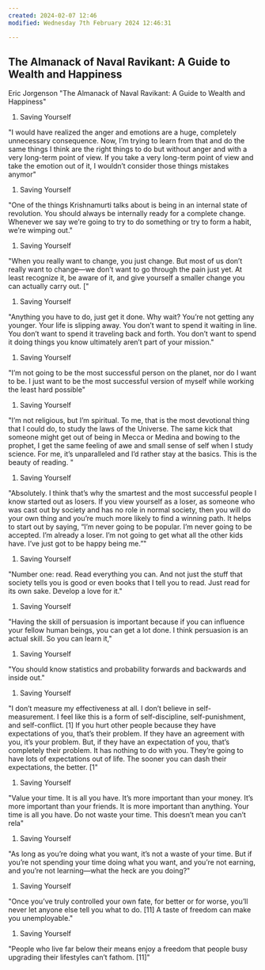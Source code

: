 ```yaml
---
created: 2024-02-07 12:46
modified: Wednesday 7th February 2024 12:46:31

---
```

## The Almanack of Naval Ravikant: A Guide to Wealth and Happiness


Eric Jorgenson "The Almanack of Naval Ravikant: A Guide to Wealth and Happiness"

1. Saving Yourself

"I would have realized the anger and emotions are a huge, completely unnecessary consequence. Now, I’m trying to learn from that and do the same things I think are the right things to do but without anger and with a very long-term point of view. If you take a very long-term point of view and take the emotion out of it, I wouldn’t consider those things mistakes anymor"

1. Saving Yourself

"One of the things Krishnamurti talks about is being in an internal state of revolution. You should always be internally ready for a complete change. Whenever we say we’re going to try to do something or try to form a habit, we’re wimping out."

1. Saving Yourself

"When you really want to change, you just change. But most of us don’t really want to change—we don’t want to go through the pain just yet. At least recognize it, be aware of it, and give yourself a smaller change you can actually carry out. ["

1. Saving Yourself

"Anything you have to do, just get it done. Why wait? You’re not getting any younger. Your life is slipping away. You don’t want to spend it waiting in line. You don’t want to spend it traveling back and forth. You don’t want to spend it doing things you know ultimately aren’t part of your mission."

1. Saving Yourself

"I’m not going to be the most successful person on the planet, nor do I want to be. I just want to be the most successful version of myself while working the least hard possible"

1. Saving Yourself

"I’m not religious, but I’m spiritual. To me, that is the most devotional thing that I could do, to study the laws of the Universe. The same kick that someone might get out of being in Mecca or Medina and bowing to the prophet, I get the same feeling of awe and small sense of self when I study science. For me, it’s unparalleled and I’d rather stay at the basics. This is the beauty of reading. "

1. Saving Yourself

"Absolutely. I think that’s why the smartest and the most successful people I know started out as losers. If you view yourself as a loser, as someone who was cast out by society and has no role in normal society, then you will do your own thing and you’re much more likely to find a winning path. It helps to start out by saying, “I’m never going to be popular. I’m never going to be accepted. I’m already a loser. I’m not going to get what all the other kids have. I’ve just got to be happy being me.”"

1. Saving Yourself

"Number one: read. Read everything you can. And not just the stuff that society tells you is good or even books that I tell you to read. Just read for its own sake. Develop a love for it."

1. Saving Yourself

"Having the skill of persuasion is important because if you can influence your fellow human beings, you can get a lot done. I think persuasion is an actual skill. So you can learn it,"

1. Saving Yourself

"You should know statistics and probability forwards and backwards and inside out."

1. Saving Yourself

"I don’t measure my effectiveness at all. I don’t believe in self-measurement. I feel like this is a form of self-discipline, self-punishment, and self-conflict. [1] If you hurt other people because they have expectations of you, that’s their problem. If they have an agreement with you, it’s your problem. But, if they have an expectation of you, that’s completely their problem. It has nothing to do with you. They’re going to have lots of expectations out of life. The sooner you can dash their expectations, the better. [1"

1. Saving Yourself

"Value your time. It is all you have. It’s more important than your money. It’s more important than your friends. It is more important than anything. Your time is all you have. Do not waste your time. This doesn’t mean you can’t rela"

1. Saving Yourself

"As long as you’re doing what you want, it’s not a waste of your time. But if you’re not spending your time doing what you want, and you’re not earning, and you’re not learning—what the heck are you doing?"

1. Saving Yourself

"Once you’ve truly controlled your own fate, for better or for worse, you’ll never let anyone else tell you what to do. [11] A taste of freedom can make you unemployable."

1. Saving Yourself

"People who live far below their means enjoy a freedom that people busy upgrading their lifestyles can’t fathom. [11]"
